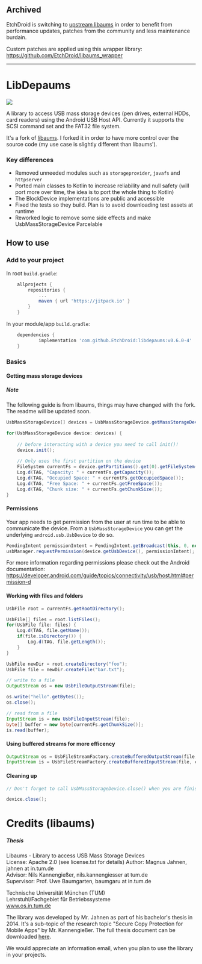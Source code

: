 ## Archived

EtchDroid is switching to [upstream libaums](https://github.com/magnusja/libaums) in order to benefit from performance updates, patches from the community and less maintenance burdain.

Custom patches are applied using this wrapper library: https://github.com/EtchDroid/libaums_wrapper

---

# LibDepaums

[![](https://jitpack.io/v/EtchDroid/libdepaums.svg)](https://jitpack.io/#EtchDroid/libdepaums)

A library to access USB mass storage devices (pen drives, external HDDs, card readers) using the Android USB Host API. Currently it supports the SCSI command set and the FAT32 file system.

It's a fork of [libaums](https://github.com/magnusja/libaums). I forked it in order to have more control over the source code (my use case is slightly different than libaums').

### Key differences

- Removed unneeded modules such as `storageprovider`, `javafs` and `httpserver`
- Ported main classes to Kotlin to increase reliability and null safety (will port more over time, the idea is to port the whole thing to Kotlin)
- The BlockDevice implementations are public and accessible
- Fixed the tests so they build. Plan is to avoid downloading test assets at runtime
- Reworked logic to remove some side effects and make UsbMassStorageDevice Parcelable

## How to use

### Add to your project

In root `build.gradle`:

```gradle
	allprojects {
		repositories {
			...
			maven { url 'https://jitpack.io' }
		}
	}
```

In your module/app `build.gradle`:

```gradle
	dependencies {
	        implementation 'com.github.EtchDroid:libdepaums:v0.6.0-4'
	}
```

### Basics
#### Getting mass storage devices

##### Note
The following guide is from libaums, things may have changed with the fork. The readme will be updated soon.

```java
UsbMassStorageDevice[] devices = UsbMassStorageDevice.getMassStorageDevices(this /* Context or Activity */);

for(UsbMassStorageDevice device: devices) {
    
    // before interacting with a device you need to call init()!
    device.init();
    
    // Only uses the first partition on the device
    FileSystem currentFs = device.getPartitions().get(0).getFileSystem();
    Log.d(TAG, "Capacity: " + currentFs.getCapacity());
    Log.d(TAG, "Occupied Space: " + currentFs.getOccupiedSpace());
    Log.d(TAG, "Free Space: " + currentFs.getFreeSpace());
    Log.d(TAG, "Chunk size: " + currentFs.getChunkSize());
}
```

#### Permissions

Your app needs to get permission from the user at run time to be able to communicate the device. From a `UsbMassStorageDevice` you can get the underlying `android.usb.UsbDevice` to do so.

```java
PendingIntent permissionIntent = PendingIntent.getBroadcast(this, 0, new Inten(ACTION_USB_PERMISSION), 0);
usbManager.requestPermission(device.getUsbDevice(), permissionIntent);
```

For more information regarding permissions please check out the Android documentation: https://developer.android.com/guide/topics/connectivity/usb/host.html#permission-d

#### Working with files and folders

```java
UsbFile root = currentFs.getRootDirectory();

UsbFile[] files = root.listFiles();
for(UsbFile file: files) {
    Log.d(TAG, file.getName());
    if(file.isDirectory()) {
        Log.d(TAG, file.getLength());
    }
}

UsbFile newDir = root.createDirectory("foo");
UsbFile file = newDir.createFile("bar.txt");

// write to a file
OutputStream os = new UsbFileOutputStream(file);

os.write("hello".getBytes());
os.close();

// read from a file
InputStream is = new UsbFileInputStream(file);
byte[] buffer = new byte[currentFs.getChunkSize()];
is.read(buffer);
```

#### Using buffered streams for more efficency

```java
OutputStream os = UsbFileStreamFactory.createBufferedOutputStream(file, currentFs);
InputStream is = UsbFileStreamFactory.createBufferedInputStream(file, currentFs);
```

#### Cleaning up

```java
// Don't forget to call UsbMassStorageDevice.close() when you are finished

device.close();
```

# Credits (libaums)

##### Thesis

Libaums - Library to access USB Mass Storage Devices  
License: Apache 2.0 (see license.txt for details)
Author: Magnus Jahnen, jahnen at in.tum.de  
Advisor: Nils Kannengießer, nils.kannengiesser at tum.de  
Supervisor: Prof. Uwe Baumgarten, baumgaru at in.tum.de  


Technische Universität München (TUM)  
Lehrstuhl/Fachgebiet für Betriebssysteme  
www.os.in.tum.de  

The library was developed by Mr. Jahnen as part of his bachelor's thesis in 2014. It's a sub-topic of the research topic "Secure Copy Protection for Mobile Apps" by Mr. Kannengießer. The full thesis document can be downloaded [here](https://www.os.in.tum.de/fileadmin/w00bdp/www/Lehre/Abschlussarbeiten/Jahnen-thesis.pdf).

We would appreciate an information email, when you plan to use the library in your projects.

